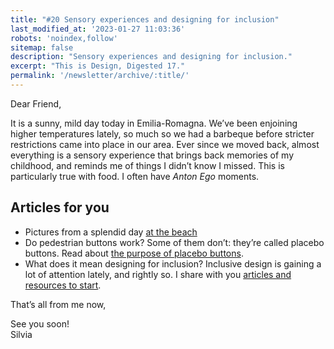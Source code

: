 ```yaml
---
title: "#20 Sensory experiences and designing for inclusion"
last_modified_at: '2023-01-27 11:03:36'
robots: 'noindex,follow'
sitemap: false
description: "Sensory experiences and designing for inclusion."
excerpt: "This is Design, Digested 17."
permalink: '/newsletter/archive/:title/'
---
```

Dear Friend,

It is a sunny, mild day today in Emilia-Romagna. We’ve been enjoining higher temperatures lately, so much so we had a barbeque before stricter restrictions came into place in our area. Ever since we moved back, almost everything is a sensory experience that brings back memories of my childhood, and reminds me of things I didn’t know I missed. This is particularly true with food. I often have *Anton Ego* moments.

## Articles for you

<ul class="smd-ul">
  <li>Pictures from a splendid day <a href="{{ site.url }}/photography/at-the-beach/" title="See the post on my website">at the beach</a></li>
  <li>Do pedestrian buttons work? Some of them don’t: they’re called placebo buttons. Read about <a href="{{ site.url }}/design/the-purpose-of-placebo-buttons/" title="Go to the post on my website">the purpose of placebo buttons</a>.</li>
  <li>What does it mean designing for inclusion? Inclusive design is gaining a lot of attention lately, and rightly so. I share with you <a href="{{ site.url }}/design-digested/designing-for-inclusion/" title="Read Design, Digested 17">articles and resources to start</a>.</li>
</ul>


That’s all from me now,

<p class="detached">See you soon!<br>
Silvia</p>